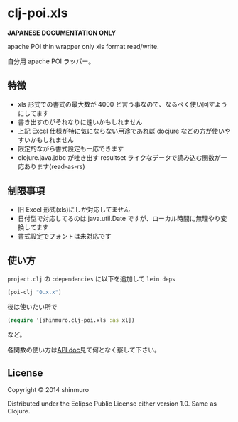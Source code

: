 clj-poi.xls
================================================================================

**JAPANESE DOCUMENTATION ONLY**

apache POI thin wrapper only xls format read/write.

自分用 apache POI ラッパー。

## 特徴
- xls 形式での書式の最大数が 4000 と言う事なので、なるべく使い回すようにしてます
- 書き出すのがそれなりに速いかもしれません
- 上記 Excel 仕様が特に気にならない用途であれば docjure などの方が使いやすいかもしれません
- 限定的ながら書式設定も一応できます
- clojure.java.jdbc が吐き出す resultset ライクなデータで読み込む関数が一応あります(read-as-rs)

## 制限事項
- 旧 Excel 形式(xls)にしか対応してません
- 日付型で対応してるのは java.util.Date ですが、ローカル時間に無理やり変換してます
- 書式設定でフォントは未対応です

## 使い方
``project.clj`` の ``:dependencies`` に以下を追加して ``lein deps``
```clojure
[poi-clj "0.x.x"]
```

後は使いたい所で
```clojure
(require '[shinmuro.clj-poi.xls :as xl])
```
など。

各関数の使い方は[API doc](https://shinmuro.github.io/clj-poi/doc)見て何となく察して下さい。

## License

Copyright © 2014 shinmuro

Distributed under the Eclipse Public License either version 1.0. Same as Clojure.
